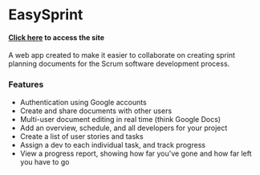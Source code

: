 # EasySprint #

#### [Click here](https://cs252-webapp.firebaseapp.com/) to access the site ####

A web app created to make it easier to collaborate on creating sprint planning documents for the Scrum software development process.

### Features ###
- Authentication using Google accounts
- Create and share documents with other users
- Multi-user document editing in real time (think Google Docs)
- Add an overview, schedule, and all developers for your project
- Create a list of user stories and tasks
- Assign a dev to each individual task, and track progress
- View a progress report, showing how far you've gone and how far left you have to go
